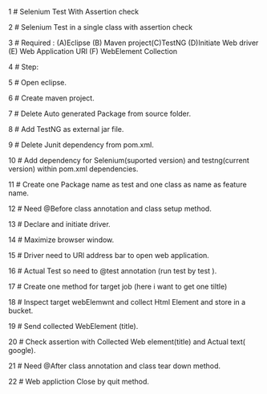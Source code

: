 1 # Selenium Test With Assertion check

2 # Selenium Test in a single class with assertion check

3 # Required : (A)Eclipse (B) Maven project(C)TestNG (D)Initiate Web driver (E) Web Application URl (F) WebElement Collection

4 # Step:

5 # Open eclipse.

6 # Create maven project.

7 # Delete Auto generated Package from source folder.

8 # Add TestNG as external jar file.

9 # Delete Junit dependency from pom.xml.

10 # Add dependency for Selenium(suported version) and testng(current version) within pom.xml dependencies.

11 # Create one Package name as test and one class as name as feature name. 

12 # Need @Before class annotation and class setup method.

13 # Declare and initiate driver. 

14 # Maximize browser window.

15 # Driver need to URl address bar to open web application.

16 # Actual Test so need to @test annotation (run test by test ).

17 # Create one method for target job (here i want to get one tiltle)

18 # Inspect target webElemwnt and collect Html Element and store in a bucket.

19 # Send collected WebElement (title).

20 # Check assertion with Collected Web element(title) and Actual text( google).

21 #  Need @After class annotation and class tear down method.

22 # Web appliction Close by quit method.
